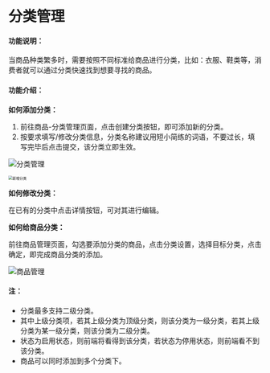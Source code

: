 # 分类管理

#### 功能说明：

当商品种类繁多时，需要按照不同标准给商品进行分类，比如：衣服、鞋类等，消费者就可以通过分类快速找到想要寻找的商品。

#### 功能介绍：

**如何添加分类：**

1. 前往商品-分类管理页面，点击创建分类按钮，即可添加新的分类。
2. 按要求填写/修改分类信息，分类名称建议用短小简练的词语，不要过长，填写完毕后点击提交，该分类立即生效。

![分类管理](http://md.stringon.com/img/%7Bfilename%7D%7B.suffix%7D20200911145646.png)

<img src="http://md.stringon.com/img/%7Bfilename%7D%7B.suffix%7D20200914144743.png" alt="新增分类" style="zoom:50%;" />

**如何修改分类：**

在已有的分类中点击详情按钮，可对其进行编辑。

**如何给商品分类：**

前往商品管理页面，勾选要添加分类的商品，点击分类设置，选择目标分类，点击确定，即完成商品分类的添加。

![商品管理](http://md.stringon.com/img/%7Bfilename%7D%7B.suffix%7D20200911154938.png)

#### 注： 

- 分类最多支持二级分类。
- 其中上级分类项，若其上级分类为顶级分类，则该分类为一级分类，若其上级分类为某一级分类，则该分类为二级分类。
- 状态为启用状态，则前端将看得到该分类，若状态为停用状态，则前端看不到该分类。
- 商品可以同时添加到多个分类下。

